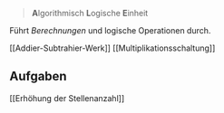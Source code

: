 > **A**lgorithmisch **L**ogische **E**inheit

Führt _Berechnungen_ und logische Operationen durch.

[[Addier-Subtrahier-Werk]]
[[Multiplikationsschaltung]]



## Aufgaben
[[Erhöhung der Stellenanzahl]]